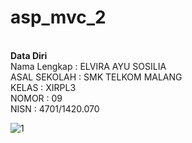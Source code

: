 # asp_mvc_2

<b> <Br>Data Diri </b>
<br>Nama Lengkap  : ELVIRA AYU SOSILIA
<br> ASAL SEKOLAH  : SMK TELKOM MALANG
<br> KELAS         : XIRPL3
<br> NOMOR         : 09
<br> NISN : 4701/1420.070

![1](https://cloud.githubusercontent.com/assets/22167465/22870970/33a07c28-f1df-11e6-98a0-0dfaa2916e48.PNG)
